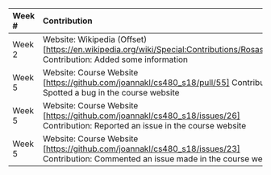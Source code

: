 
| Week #    | Contribution          | Contribution Type  |
|:------------- |:-------------|:-----|
| Week 2 | Website: Wikipedia (Offset) [https://en.wikipedia.org/wiki/Special:Contributions/Rosaswaby] Contribution: Added some information | Wikipedia |
| Week 5 | Website: Course Website [https://github.com/joannakl/cs480_s18/pull/55] Contribution: Spotted a bug in the course website | Course Website |
| Week 5 | Website: Course Website [https://github.com/joannakl/cs480_s18/issues/26] Contribution: Reported an issue in the course website | Course Website |
| Week 5 | Website: Course Website [https://github.com/joannakl/cs480_s18/issues/23] Contribution: Commented an issue made in the course website | Course Website |


